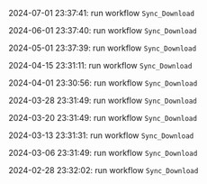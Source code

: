 2024-07-01 23:37:41: run workflow `Sync_Download` 

2024-06-01 23:37:40: run workflow `Sync_Download` 

2024-05-01 23:37:39: run workflow `Sync_Download` 

2024-04-15 23:31:11: run workflow `Sync_Download` 

2024-04-01 23:30:56: run workflow `Sync_Download` 

2024-03-28 23:31:49: run workflow `Sync_Download` 

2024-03-20 23:31:49: run workflow `Sync_Download` 

2024-03-13 23:31:31: run workflow `Sync_Download` 

2024-03-06 23:31:49: run workflow `Sync_Download` 

2024-02-28 23:32:02: run workflow `Sync_Download` 


